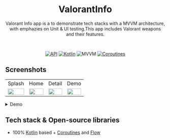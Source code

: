 <h1 align="center">ValorantInfo</h1>
<p align="center">  
Valorant Info app is a to demonstrate tech stacks with a MVVM architecture, with emphazies on Unit & UI testing.This app includes Valorant weapons and their features.
  </p>
</br>

<p align="center">
  <a href="https://android-arsenal.com/api?level=21"><img alt="API" src="https://img.shields.io/badge/API-21%2B-brightgreen.svg?style=flat"/></a>
  <a href="https://kotlinlang.org"><img alt="Kotlin" src="https://img.shields.io/badge/Kotlin-1.4.xxx-blue"/></a>
  <img alt="MVVM" src="https://img.shields.io/badge/MVVM-Architecture-orange"/>
  <a href="https://developer.android.com/kotlin/coroutines"><img alt="Coroutines" src="https://img.shields.io/badge/Coroutines-Asynchronous-red"/></a>
  
</p>

## Screenshots


<table>
    <tr>
    <td>Splash</td>
    <td>Home</td>
    <td>Detail</td>
    <td>Demo</td>
   </tr> 
  <tr>
    <td><img src="https://user-images.githubusercontent.com/57602386/216441590-e5a50a5a-3487-4566-bff0-37b8e69ea010.png" width="100%"></td>
    <td><img src="https://user-images.githubusercontent.com/57602386/216450952-6a72b6e5-e707-4a79-91e8-7715c91254f7.png" width="100%"></td>
    <td><img src="https://user-images.githubusercontent.com/57602386/216451187-7973cf88-e976-4e1e-b954-1ce122386f97.png" width="100%"></td>
    <td><img src="https://user-images.githubusercontent.com/57602386/216457598-aa859306-d991-4217-ad43-6bee6216a6ff.gif" width="100%"></td>
   </tr>  
  </tr>
</table>

<details><summary>Demo</summary>
<p>

https://user-images.githubusercontent.com/57602386/216454099-2ea4c983-7091-4c21-84cd-80730d6a42de.mp4

</p>
</details>

## Tech stack & Open-source libraries

- 100% [Kotlin](https://kotlinlang.org/) based + [Coroutines](https://github.com/Kotlin/kotlinx.coroutines) and [Flow](https://developer.android.com/kotlin/flow)


